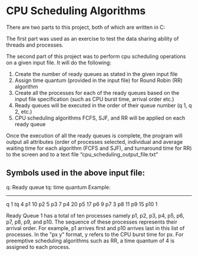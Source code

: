 # CPU Scheduling Algorithms

There are two parts to this project, both of which are written in C:

The first part was used as an exercise to test the data sharing ability of threads and processes.

The second part of this project was to perform cpu scheduling operations on a given input file. It will do the following:

1. Create the number of ready queues as stated in the given input file
2. Assign time quantum (provided in the input file) for Round Robin (RR) algorithm
3. Create all the processes for each of the ready queues based on the input file specification
(such as CPU burst time, arrival order etc.)
4. Ready queues will be executed in the order of their queue number (q 1, q 2, etc.)
5. CPU scheduling algorithms FCFS, SJF, and RR will be applied on each ready queue 

Once the execution of all the ready queues is complete,
the program will output all attributes (order of processes selected, individual and average waiting time for each algorithm (FCFS and SJF), and turnaround time for RR)
to the screen and to a text file “cpu_scheduling_output_file.txt”

Symbols used in the above input file: 
-------------------------------------
q: Ready queue
tq: time quantum
Example: 

-------------------------------------
q 1 tq 4 p1 10 p2 5 p3 7 p4 20 p5 17 p6 9 p7 3 p8 11 p9 15 p10 1

Ready Queue 1 has a total of ten processes namely p1, p2, p3, p4, p5, p6, p7, p8, p9, and p10. The sequence of these processes represents their arrival order. For example, p1 arrives first and p10 arrives last in this list of processes. In the "px y" format, y refers to the CPU burst time for px. For preemptive scheduling algorithms such as RR, a time quantum of 4 is assigned to each process.
